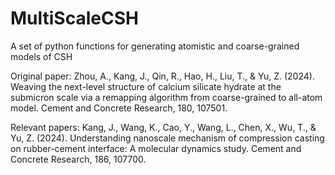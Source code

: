 # MultiScaleCSH
A set of python functions for generating atomistic and coarse-grained models of CSH

Original paper:
Zhou, A., Kang, J., Qin, R., Hao, H., Liu, T., & Yu, Z. (2024). Weaving the next-level structure of calcium silicate hydrate at the submicron scale via a remapping algorithm from coarse-grained to all-atom model. Cement and Concrete Research, 180, 107501.

Relevant papers:
Kang, J., Wang, K., Cao, Y., Wang, L., Chen, X., Wu, T., & Yu, Z. (2024). Understanding nanoscale mechanism of compression casting on rubber-cement interface: A molecular dynamics study. Cement and Concrete Research, 186, 107700.
